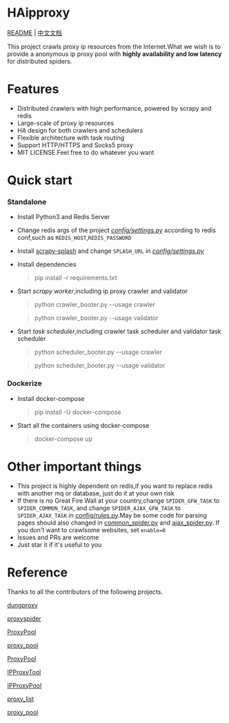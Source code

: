 # HAipproxy
[README](README.md) | [中文文档](README_ZH.md)

This project crawls proxy ip resources from the Internet.What we wish is to provide a 
anonymous ip proxy pool with **highly availability and low latency** for distributed 
spiders.

# Features
- Distributed crawlers with high performance, powered by scrapy and redis
- Large-scale of proxy ip resources
- HA design for both crawlers and schedulers
- Flexible architecture with task routing
- Support HTTP/HTTPS and Socks5 proxy
- MIT LICENSE.Feel free to do whatever you want

# Quick start

### Standalone
- Install Python3 and Redis Server
- Change redis args of the project *[config/settings.py](config/settings.py)* according to redis conf,such as `REDIS_HOST`,`REDIS_PASSWORD`
- Install [scrapy-splash](https://github.com/scrapy-plugins/scrapy-splash) and change `SPLASH_URL` in *[config/settings.py](config/settings.py)*
- Install dependencies
  > pip install -r requirements.txt
- Start *scrapy worker*,including ip proxy crawler and validator
  > python crawler_booter.py --usage crawler

  > python crawler_booter.py --usage validator
- Start *task scheduler*,including crawler task scheduler and validator task scheduler
  > python scheduler_booter.py --usage crawler

  > python scheduler_booter.py --usage validator

### Dockerize
- Install docker-compose
  > pip install -U docker-compose

- Start all the containers using docker-compose
  > docker-compose up

# Other important things
- This project is highly dependent on redis,if you want to replace redis with another mq or database,
just do it at your own risk
- If there is no Great Fire Wall at your country,change `SPIDER_GFW_TASK` to `SPIDER_COMMON_TASK`, and 
change `SPIDER_AJAX_GFW_TASK` to `SPIDER_AJAX_TASK` in [config/rules.py](config/rules.py).May be some 
code for parsing pages should also changed in [common_spider.py](crawler/spiders/common_spider.py) and [ajax_spider.py](crawler/spiders/ajax_spider.py).
If you don't want to crawlsome websites, set `enable=0`
- Issues and PRs are welcome
- Just star it if it's useful to you

# Reference
Thanks to all the contributors of the following projects.

[dungproxy](https://github.com/virjar/dungproxy)

[proxyspider](https://github.com/zhangchenchen/proxyspider)

[ProxyPool](https://github.com/henson/ProxyPool)

[proxy_pool](https://github.com/jhao104/proxy_pool)

[ProxyPool](https://github.com/WiseDoge/ProxyPool)

[IPProxyTool](https://github.com/awolfly9/IPProxyTool)

[IPProxyPool](https://github.com/qiyeboy/IPProxyPool)

[proxy_list](https://github.com/gavin66/proxy_list)

[proxy_pool](https://github.com/lujqme/proxy_pool)

